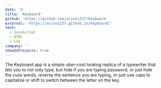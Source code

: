 ```yaml
---
date: '5'
title: 'Keyboard'
github: 'https://github.com/arjun1237/keyboard'
external: 'https://arjun1237.github.io/keyboard/'
tech:
  - JavaScript
  - HTML
  - CSS
company: ''
showInProjects: true
---
```


The Keyboard app is a simple uber-cool looking replica of a typewriter that lets you to not only type, but hide if you are typing password, or just hide the cuss words, reverse the sentence you are typing, or just use caps to capitalize or shift to switch between the letter on the key.
